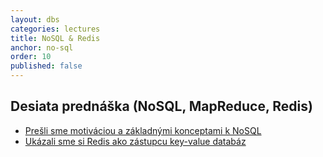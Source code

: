 ```yaml
---
layout: dbs
categories: lectures
title: NoSQL & Redis
anchor: no-sql
order: 10
published: false
---
```

## Desiata prednáška (NoSQL, MapReduce, Redis)

* [Prešli sme motiváciou a základnými konceptami k NoSQL](/lectures/files/10.01_NoSQL.pdf)
* [Ukázali sme si Redis ako zástupcu key-value databáz](/lectures/files/10.02_redis.pdf)


